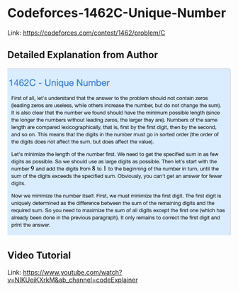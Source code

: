 # Codeforces-1462C-Unique-Number
Link: https://codeforces.com/contest/1462/problem/C
## Detailed Explanation from Author
![](vis.png)
## Video Tutorial
Link: https://www.youtube.com/watch?v=NIKUeiKXrkM&ab_channel=codeExplainer
